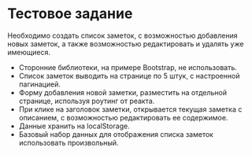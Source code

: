 # Тестовое задание

Необходимо создать список заметок, с возможностью добавления новых заметок, а также возможностью редактировать и удалять уже имеющиеся.

- Сторонние библиотеки, на примере Bootstrap, не использовать. 
- Список заметок выводить на странице по 5 штук, с настроенной пагинацией. 
- Форму добавления новой заметки, разместить на отдельной странице, используя роутинг от реакта. 
- При клике на заголовок заметки, открывается текущая заметка с описанием, с возможностью редактировать ее содержимое. 
- Данные хранить на localStorage. 
- Базовый набор данных для отображения списка заметок использовать произвольный.